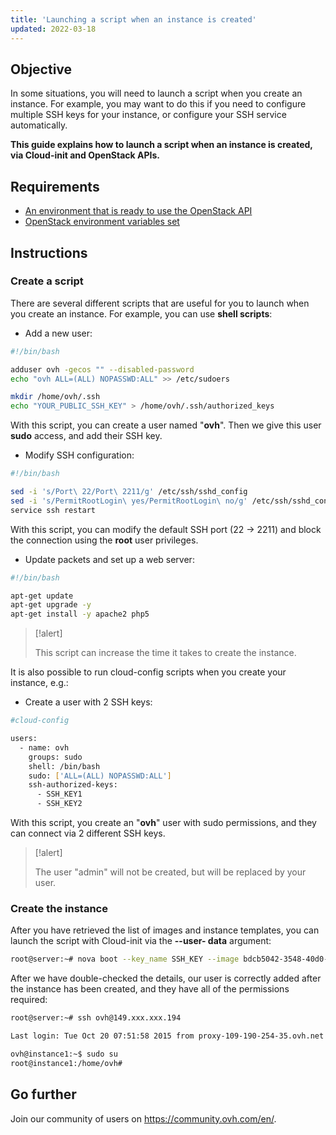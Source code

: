 ```yaml
---
title: 'Launching a script when an instance is created'
updated: 2022-03-18
---
```


  
## Objective

In some situations, you will need to launch a script when you create an instance. For example, you may want to do this if you need to configure multiple SSH keys for your instance, or configure your SSH service automatically.

**This guide explains how to launch a script when an instance is created, via Cloud-init and OpenStack APIs.**

## Requirements

- [An environment that is ready to use the OpenStack API](/pages/public_cloud/compute/prepare_the_environment_for_using_the_openstack_api)
- [OpenStack environment variables set](/pages/public_cloud/compute/loading_openstack_environment_variables)

## Instructions

### Create a script

There are several different scripts that are useful for you to launch when you create an instance. For example, you can use **shell scripts**:

- Add a new user:

```bash
#!/bin/bash

adduser ovh -gecos "" --disabled-password
echo "ovh ALL=(ALL) NOPASSWD:ALL" >> /etc/sudoers

mkdir /home/ovh/.ssh
echo "YOUR_PUBLIC_SSH_KEY" > /home/ovh/.ssh/authorized_keys
```

With this script, you can create a user named "**ovh**". Then we give this user **sudo** access, and add their SSH key.

- Modify SSH configuration:

```bash
#!/bin/bash

sed -i 's/Port\ 22/Port\ 2211/g' /etc/ssh/sshd_config
sed -i 's/PermitRootLogin\ yes/PermitRootLogin\ no/g' /etc/ssh/sshd_config
service ssh restart
```

With this script, you can modify the default SSH port (22 -> 2211) and block the connection using the **root** user privileges.

- Update packets and set up a web server:

```bash
#!/bin/bash

apt-get update
apt-get upgrade -y
apt-get install -y apache2 php5
```

> [!alert]
>
> This script can increase the time it takes to create the instance.
> 

It is also possible to run cloud-config scripts when you create your instance, e.g.:

- Create a user with 2 SSH keys:

```bash
#cloud-config

users:
  - name: ovh
    groups: sudo
    shell: /bin/bash
    sudo: ['ALL=(ALL) NOPASSWD:ALL']
    ssh-authorized-keys:
      - SSH_KEY1
      - SSH_KEY2
```

With this script, you create an "**ovh**" user with sudo permissions, and they can connect via 2 different SSH keys.

> [!alert]
>
> The user "admin" will not be created, but will be replaced by your
> user.
> 

### Create the instance

After you have retrieved the list of images and instance templates, you can launch the script with Cloud-init via the **--user- data** argument:

```bash
root@server:~# nova boot --key_name SSH_KEY --image bdcb5042-3548-40d0-b06f-79551d3b4377 --flavor 98c1e679-5f2c-4069-b4da-4a4f7179b758 --user-data ./adduser.sh Instance1
```

After we have double-checked the details, our user is correctly added after the instance has been created, and they have all of the permissions required:

```bash
root@server:~# ssh ovh@149.xxx.xxx.194

Last login: Tue Oct 20 07:51:58 2015 from proxy-109-190-254-35.ovh.net

ovh@instance1:~$ sudo su
root@instance1:/home/ovh#
```
## Go further

Join our community of users on <https://community.ovh.com/en/>.
